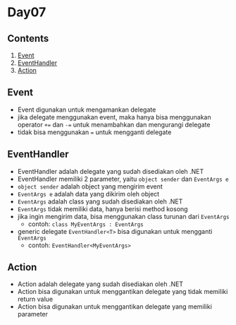 # Day07

## Contents
1. [Event](#event)
1. [EventHandler](#eventhandler)
1. [Action](#action)

## Event
- Event digunakan untuk mengamankan delegate
- jika delegate menggunakan event, maka hanya bisa menggunakan operator `+=` dan `-=` untuk menambahkan dan mengurangi delegate
- tidak bisa menggunakan `=` untuk mengganti delegate

## EventHandler
- EventHandler adalah delegate yang sudah disediakan oleh .NET
- EventHandler memiliki 2 parameter, yaitu `object sender` dan `EventArgs e`
- `object sender` adalah object yang mengirim event
- `EventArgs e` adalah data yang dikirim oleh object
- `EventArgs` adalah class yang sudah disediakan oleh .NET
- `EventArgs` tidak memiliki data, hanya berisi method kosong
- jika ingin mengirim data, bisa menggunakan class turunan dari `EventArgs`
  - contoh: `class MyEventArgs : EventArgs`
- generic delegate `EventHandler<T>` bisa digunakan untuk mengganti `EventArgs`
  - contoh: `EventHandler<MyEventArgs>`

## Action
- Action adalah delegate yang sudah disediakan oleh .NET
- Action bisa digunakan untuk menggantikan delegate yang tidak memiliki return value
- Action bisa digunakan untuk menggantikan delegate yang memiliki parameter
